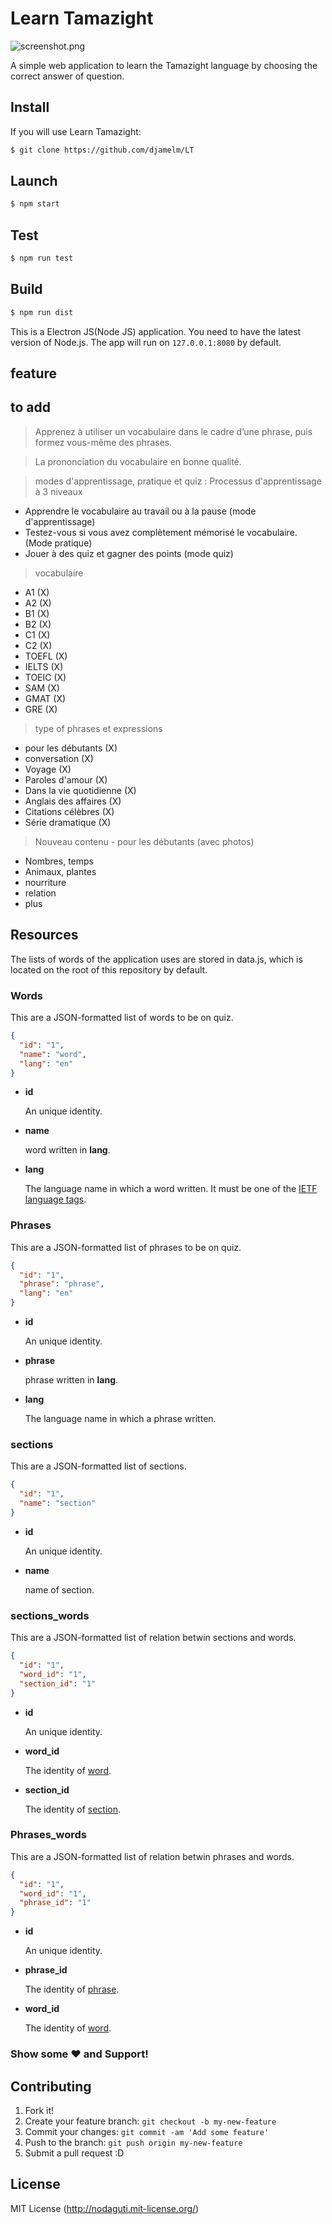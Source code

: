 # Learn Tamazight
![screenshot.png](screenshot.png)

A simple web application to learn the Tamazight language by choosing the correct answer of question.

## Install
If you will use Learn Tamazight:
```sh
$ git clone https://github.com/djamelm/LT
```

## Launch
```sh
$ npm start
```

## Test
```sh
$ npm run test
```

## Build
```sh
$ npm run dist
```

This is a Electron JS(Node JS) application. You need to have the latest version of Node.js.
The app will run on `127.0.0.1:8080` by default.

## feature
## to add

> Apprenez à utiliser un vocabulaire dans le cadre d’une phrase, puis formez vous-même des phrases.

> La prononciation du vocabulaire en bonne qualité.

> modes d'apprentissage, pratique et quiz
: Processus d'apprentissage à 3 niveaux
- Apprendre le vocabulaire au travail ou à la pause (mode d'apprentissage)
- Testez-vous si vous avez complètement mémorisé le vocabulaire. (Mode pratique)
- Jouer à des quiz et gagner des points (mode quiz)

> vocabulaire
- A1 (X)
- A2 (X)
- B1 (X)
- B2 (X)
- C1 (X)
- C2 (X)
- TOEFL (X)
- IELTS (X)
- TOEIC (X)
- SAM (X)
- GMAT (X)
- GRE (X)

> type of phrases et expressions
- pour les débutants (X)
- conversation (X)
- Voyage (X)
- Paroles d'amour (X)
- Dans la vie quotidienne (X)
- Anglais des affaires (X)
- Citations célèbres (X)
- Série dramatique (X)


> Nouveau contenu - pour les débutants (avec photos)
- Nombres, temps
- Animaux, plantes
- nourriture
- relation
- plus

## Resources

The lists of words of the application uses are stored in data.js, which is located on the root of this repository by default.

### Words

This are a JSON-formatted list of words to be on quiz.

```json
{
  "id": "1",
  "name": "word",
  "lang": "en"
}
```
- __id__

  An unique identity.

- __name__

  word written in __lang__.

- __lang__

  The language name in which a word written.
  It must be one of the [IETF language tags](http://unicode.org/cldr/utility/languageid.jsp).


### Phrases

This are a JSON-formatted list of phrases to be on quiz.

```json
{
  "id": "1",
  "phrase": "phrase",
  "lang": "en"
}
```
- __id__

  An unique identity.

- __phrase__

  phrase written in __lang__.

- __lang__

  The language name in which a phrase written.

### sections

This are a JSON-formatted list of sections.

```json
{
  "id": "1",
  "name": "section"
}
```
- __id__

  An unique identity.

- __name__

  name of section.

### sections_words

This are a JSON-formatted list of relation betwin sections and words.

```json
{
  "id": "1",
  "word_id": "1",
  "section_id": "1"
}
```
- __id__

  An unique identity.

- __word_id__

  The identity of [word](#words).

- __section_id__

  The identity of [section](#sections).

### Phrases_words

This are a JSON-formatted list of relation betwin phrases and words.

```json
{
  "id": "1",
  "word_id": "1",
  "phrase_id": "1"
}
```
- __id__

  An unique identity.

- __phrase_id__

  The identity of [phrase](#Phrases).

- __word_id__

  The identity of [word](#words).

### Show some ❤️ and Support!

## Contributing

1. Fork it!
2. Create your feature branch: `git checkout -b my-new-feature`
3. Commit your changes: `git commit -am 'Add some feature'`
4. Push to the branch: `git push origin my-new-feature`
5. Submit a pull request :D


## License

MIT License (http://nodaguti.mit-license.org/)